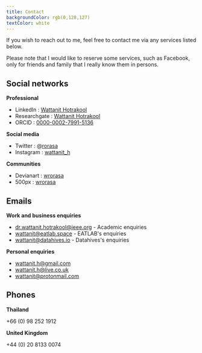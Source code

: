 ```yaml
---
title: Contact
backgroundColor: rgb(0,128,127)
textColor: white
---
```


If you wish to reach out to me, feel free to contact me via any services listed below.

Please note that I would like to reserve some services, such as Facebook, only for friends and family that I really know them in persons.

## Social networks

**Professional**

- LinkedIn : [Wattanit Hotrakool](https://uk.linkedin.com/in/wattanit)
- Researchgate : [Wattanit Hotrakool](https://www.researchgate.net/profile/Wattanit_Hotrakool)
- ORCID : [0000-0002-7991-5136](https://orcid.org/0000-0002-7991-5136)

**Social media**

- Twitter : @[rorasa](https://twitter.com/rorasa)
- Instagram : [wattanit_h](https://www.instagram.com/wattanit_h/)

**Communities**

- Devianart : [wrorasa](https://www.deviantart.com/wrorasa)
- 500px : [wrorasa](https://500px.com/wrorasa)

## Emails

**Work and business enquiries**

- dr.wattanit.hotrakool@ieee.org - Academic enquiries
- wattanit@eatlab.space - EATLAB's enquiries
- wattanit@datahives.io - Datahives's enquiries

**Personal enquiries**

- wattanit.h@gmail.com
- wattanit.h@live.co.uk
- wattanit@protonmail.com

## Phones

**Thailand**

+66 (0) 98 252 1912

**United Kingdom**

+44 (0) 20 8133 0074
